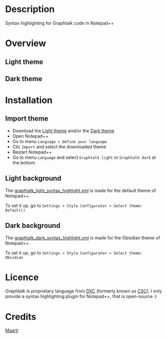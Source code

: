# Description
Syntax highlighting for Graphtalk code in Notepad++

# Overview
## Light theme

## Dark theme

# Installation
## Import theme
* Download the [Light theme](graphtalk_light/graphtalk_light_syntax_highlight.xml) and/or the [Dark theme](graphtalk_dark/graphtalk_dark_syntax_highlight.xml)
* Open Notepad++
* Go to menu `Language > Define your language`
* Clic `Import` and select the downloaded theme
* Restart Notepad++
* Go to menu `Language` and select `Graphtalk light` or `Graphtalk dark` at the bottom

## Light background
The [graphtalk_light_syntax_highlight.xml](graphtalk_light/graphtalk_light_syntax_highlight.xml) is made for the default theme of Notepad++.

To set it up, go to `Settings > Style Configurator > Select theme: Default()`

## Dark background
The [graphtalk_dark_syntax_highlight.xml](graphtalk_dark/graphtalk_dark_syntax_highlight.xml) is made for the Obsidian theme of Notepad++.

To set it up, go to `Settings > Style Configurator > Select theme: Obsidian`

# Licence
Graphtalk is proprietary language from [DXC](http://www.dxc.technology) (formerly known as [CSC](https://en.wikipedia.org/wiki/Computer_Sciences_Corporation)), I only provide a syntax highlighting plugin for Notepad++, that is open-source :)

# Credits
[Maarti](http://bryan.maarti.net?lang=en)